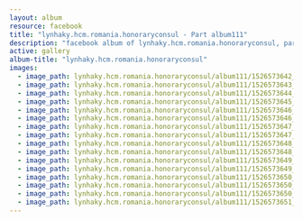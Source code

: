 ```yaml
---
layout: album
resource: facebook
title: "lynhaky.hcm.romania.honoraryconsul - Part album111"
description: "facebook album of lynhaky.hcm.romania.honoraryconsul, part album111."
active: gallery
album-title: "lynhaky.hcm.romania.honoraryconsul"
images:
  - image_path: lynhaky.hcm.romania.honoraryconsul/album111/1526573642_imgl2130.jpg
  - image_path: lynhaky.hcm.romania.honoraryconsul/album111/1526573643_imgl2146-copy.jpg
  - image_path: lynhaky.hcm.romania.honoraryconsul/album111/1526573644_imgl2329.jpg
  - image_path: lynhaky.hcm.romania.honoraryconsul/album111/1526573645_imgl2350.jpg
  - image_path: lynhaky.hcm.romania.honoraryconsul/album111/1526573646_imgl2358.jpg
  - image_path: lynhaky.hcm.romania.honoraryconsul/album111/1526573646_imgl2362.jpg
  - image_path: lynhaky.hcm.romania.honoraryconsul/album111/1526573647_imgl2441.jpg
  - image_path: lynhaky.hcm.romania.honoraryconsul/album111/1526573647_imgl2469.jpg
  - image_path: lynhaky.hcm.romania.honoraryconsul/album111/1526573648_imgl2635.jpg
  - image_path: lynhaky.hcm.romania.honoraryconsul/album111/1526573648_imgl2652.jpg
  - image_path: lynhaky.hcm.romania.honoraryconsul/album111/1526573649_imgl2688.jpg
  - image_path: lynhaky.hcm.romania.honoraryconsul/album111/1526573649_imgl2736.jpg
  - image_path: lynhaky.hcm.romania.honoraryconsul/album111/1526573650_imgl2783.jpg
  - image_path: lynhaky.hcm.romania.honoraryconsul/album111/1526573650_imgl2928.jpg
  - image_path: lynhaky.hcm.romania.honoraryconsul/album111/1526573650_imgl2932.jpg
  - image_path: lynhaky.hcm.romania.honoraryconsul/album111/1526573651_imgl2938.jpg
---
```

